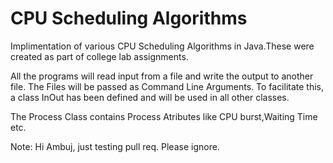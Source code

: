 # CPU Scheduling Algorithms
Implimentation of various CPU Scheduling Algorithms in Java.These were created as part of college lab assignments.

All the programs will read input from a file and write the output to another file. The Files will be passed as Command Line Arguments. To facilitate this, a class InOut has been defined and will be used in all other classes.
 
The Process Class contains Process Atributes like CPU burst,Waiting Time etc.

Note: Hi Ambuj, just testing pull req. Please ignore.
